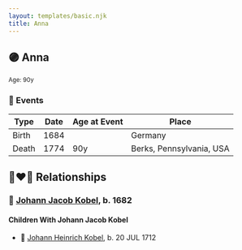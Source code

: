 ```yaml
---
layout: templates/basic.njk
title: Anna
---
```

## 🟣 Anna
<small>Age: 90y</small>

### 📆 Events

Type | Date | Age at Event | Place
------ | ------ | ------ | ------
Birth | 1684 |  | Germany
Death | 1774 | 90y | Berks, Pennsylvania, USA

## 👩‍❤️‍👨 Relationships

### 🔵 [Johann Jacob Kobel](/people/8/81342340), b. 1682

#### Children With Johann Jacob Kobel
* 🔵 [Johann Heinrich Kobel](/people/7/70639420), b. 20 JUL 1712